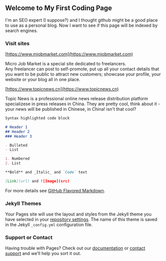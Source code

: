 ## Welcome to My First Coding Page

I'm an SEO expert (I suppose?) and I thought github might be a good place to use as a personal blog.
Now I want to see if this page will be indexed by search engines.

### Visit sites

[https://www.mjobmarket.com](https://www.mjobmarket.com)

Micro Job Market is a special site dedicated to freelancers.  
Any freelancer can post to self-promote, put up all your contact details that you want to be public to attract new customers; showcase your profile, your website or your blog all in one place.

[https://www.topicnews.cn](https://www.topicnews.cn)

Topic News is a professional online news release distribution platform specializese in press releases in China.
They are pretty cool, think about it - your news will be published in Chinese, in China!
isn't that cool?



```markdown
Syntax highlighted code block

# Header 1
## Header 2
### Header 3

- Bulleted
- List

1. Numbered
2. List

**Bold** and _Italic_ and `Code` text

[Link](url) and ![Image](src)
```

For more details see [GitHub Flavored Markdown](https://guides.github.com/features/mastering-markdown/).

### Jekyll Themes

Your Pages site will use the layout and styles from the Jekyll theme you have selected in your [repository settings](https://github.com/1biz/hello-world/settings). The name of this theme is saved in the Jekyll `_config.yml` configuration file.

### Support or Contact

Having trouble with Pages? Check out our [documentation](https://help.github.com/categories/github-pages-basics/) or [contact support](https://github.com/contact) and we’ll help you sort it out.
